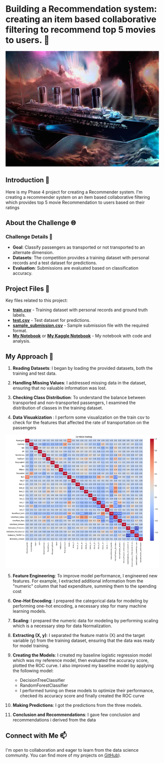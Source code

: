 # Building a Recommendation system: creating an item based collaborative filtering to recommend top 5 movies to users. 🚀

![Project Image](https://github.com/AmirFARES/Kaggle-Spaceship-Titanic/blob/main/imgs/spaceship.jpg)

## Introduction 🌟
Here is my Phase 4 project for creating a Recommender system. I'm creating a recommender system on an item based collaborative filtering which provides top 5 movie Recommendation to users based on their ratings

## About the Challenge 🌐



### Challenge Details 📝

- **Goal**: Classify passengers as transported or not transported to an alternate dimension.
- **Datasets**: The competition provides a training dataset with personal records and a test dataset for predictions.
- **Evaluation**: Submissions are evaluated based on classification accuracy.

## Project Files 📂

Key files related to this project:

- [**train.csv**](./data/train.csv) - Training dataset with personal records and ground truth labels.
- [**test.csv**](./data/test.csv) - Test dataset for predictions.
- [**sample_submission.csv**](./data/sample_submission.csv) - Sample submission file with the required format.
- [**My Notebook**](./spaceship-titanic-weighted-ensemble.ipynb) or [**My Kaggle Notebook**](https://www.kaggle.com/code/amirfares/spaceship-titanic-weighted-ensemble) - My notebook with code and analysis.

## My Approach 🚀

1. **Reading Datasets**: I began by loading the provided datasets, both the training and test data.

2. **Handling Missing Values**: I addressed missing data in the dataset, ensuring that no valuable information was lost.

3. **Checking Class Distribution**: To understand the balance between transported and non-transported passengers, I examined the distribution of classes in the training dataset.

4. **Data Visuakization** : I perform some visualization on the train csv to check for the features that affected the rate of transportation on the passengers

<img src="https://github.com/AmirFARES/Kaggle-Spaceship-Titanic/blob/main/imgs/correlationHeatmap.png" alt="Line Chart" width="700" height="437">

5. **Feature Engineering**: To improve model performance, I engineered new features. For example, I extracted additional information from the "numeric" column that had expenditure, summing them to the spending cost 

6. **One-Hot Encoding**: I prepared the categorical data for modeling by performing one-hot encoding, a necessary step for many machine learning models.

7. **Scaling**: I prepared the numeric data for modeling by performing scaling which is a necessary step for data Normalization.

8. **Extracting (X, y)**: I separated the feature matrix (X) and the target variable (y) from the training dataset, ensuring that the data was ready for model training.

9. **Creating the Models**: I created my baseline logistic regression model which was my reference model, then evaluated the accuracy score, plotted the ROC curve. I also improved my baseline model by applying the following model:
     - DecisionTreeClassifier
     - RandomForestClassifier
     - I performed tuning on these models to optimize their performance, checked its accuracy score and finally created the ROC curve 

10. **Making Predictions**: I got the predictions from the three models.

11. **Conclusion and Recommendations**: I gave few conclusion and recommendations i derived from the data


## Connect with Me 📫

I'm open to collaboration and eager to learn from the data science community. You can find more of my projects on [GitHub](https://github.com/mikabenson/Space_ship-project)).


